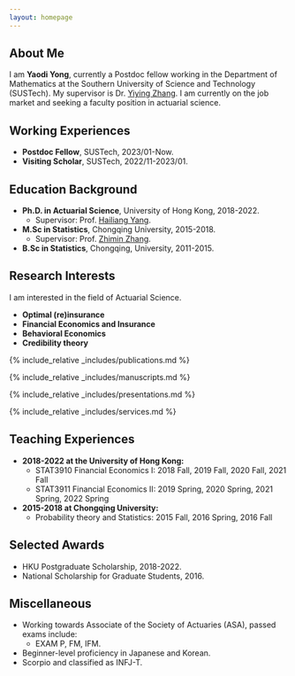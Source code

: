 ```yaml
---
layout: homepage
---
```


## About Me

I am **Yaodi Yong**, currently a Postdoc fellow working in the Department of Mathematics at the Southern University of Science and Technology (SUSTech). My supervisor is Dr. <a href="https://sites.google.com/site/yiyingzhang16/home/"> Yiying Zhang</a>. I am currently on the job market and seeking a faculty position in actuarial science.


## Working Experiences
- **Postdoc Fellow**, SUSTech, 2023/01-Now.
- **Visiting Scholar**, SUSTech, 2022/11-2023/01.

## Education Background
- **Ph.D. in Actuarial Science**, University of Hong Kong, 2018-2022.
  - Supervisor: Prof. <a href="https://scholar.xjtlu.edu.cn/en/persons/HailiangYang/"> Hailiang Yang</a>.
- **M.Sc in Statistics**, Chongqing University, 2015-2018.
  - Supervisor: Prof. <a href="https://sci.cqu.edu.cn/info/1270/4432.htm/"> Zhimin Zhang</a>.
- **B.Sc in Statistics**, Chongqing, University, 2011-2015.  

## Research Interests
I am interested in the field of Actuarial Science. 

- **Optimal (re)insurance**
- **Financial Economics and Insurance**
- **Behavioral Economics**
- **Credibility theory**

{% include_relative _includes/publications.md %}

{% include_relative _includes/manuscripts.md %}

{% include_relative _includes/presentations.md %}

{% include_relative _includes/services.md %}


## Teaching Experiences
- **2018-2022 at the University of Hong Kong:**
  - STAT3910 Financial Economics I: 2018 Fall, 2019 Fall, 2020 Fall, 2021 Fall
  - STAT3911 Financial Economics II: 2019 Spring, 2020 Spring, 2021 Spring, 2022 Spring
- **2015-2018 at Chongqing University:**
  - Probability theory and Statistics: 2015 Fall, 2016 Spring, 2016 Fall

## Selected Awards
- HKU Postgraduate Scholarship, 2018-2022.
- National Scholarship for Graduate Students, 2016.

## Miscellaneous
- Working towards Associate of the Society of Actuaries (ASA), passed exams include:
  - EXAM P, FM, IFM.
- Beginner-level proficiency in Japanese and Korean.
- Scorpio and classified as INFJ-T.
